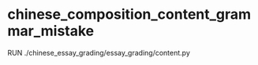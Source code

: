 # chinese_composition_content_grammar_mistake
 RUN ./chinese_essay_grading/essay_grading/content.py

